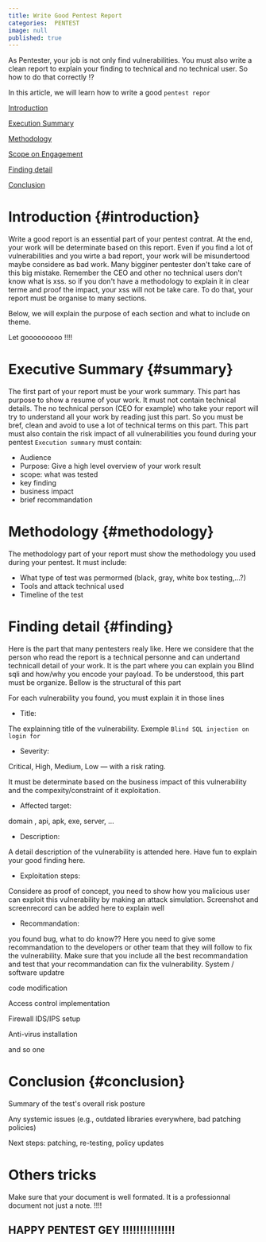 ```yaml
---
title: Write Good Pentest Report 
categories:  PENTEST
image: null
published: true
---
```



As Pentester, your job is not only find vulnerabilities.
You must also write a clean report to explain your finding to technical and no technical user.
So  how to do that correctly !?

In this article, we will learn how to write a good `pentest repor`

 [Introduction](#introduction)

 [Execution Summary](#summary)

 [Methodology](#methodology)

 [Scope on Engagement](#scope)

 [Finding detail](#finding)

 [Conclusion](#conclusion)



# Introduction {#introduction}
Write a good report is an essential part of your pentest contrat.
At the end, your work will be determinate based on this report.
Even if you find a lot of vulnerabilities and you wirte a bad report, your work will be misundertood maybe considere as bad work.
Many bigginer pentester don't take  care of this big mistake.
Remember the CEO and other no technical users don't know what is xss. so if you don't have a methodology to explain it in clear terme and proof the impact, your xss will not be take care.
To do that, your report must be organise to many sections.

Below, we will explain the purpose of each section and what to include on theme.


Let gooooooooo !!!!

# Executive Summary  {#summary}

The first part of your report must be your work summary. 
This part has purpose to show a resume of your work. It must not contain technical details.
The no technical person (CEO for example) who take your report will try to understand all your work by reading just this part. So you must be bref, clean and avoid to use a lot of technical terms on this part.
This part must also contain the risk impact of all vulnerabilities you found during your pentest
`Execution summary` must contain:
- Audience
- Purpose: Give a high level overview of your work result
 - scope: what was tested
 - key finding
 - business impact
 - brief recommandation 


# Methodology {#methodology} 

The methodology part of your report must show  the methodology you used during your pentest.
It must include:
- What type of test was permormed (black, gray, white box testing,...?)
- Tools and attack technical used
- Timeline of the test



# Finding detail {#finding}

Here is the part that many pentesters realy like.
Here we considere that the person who read the report is a technical personne and can undertand technicall detail of your work.
It is the part where you can explain   you Blind sqli and how/why you encode your payload.
To be understood, this part must be organize.
Bellow is the structural of this part

For each vulnerability you found, you must explain it in those lines
- Title: 


The explainning title of the vulnerability. Exemple `Blind SQL injection on login for`

- Severity:


Critical, High, Medium, Low — with a risk rating.

It must be determinate based on the business impact of this vulnerability and the compexity/constraint of it exploitation.


- Affected target:


domain , api, apk, exe, server, ...



- Description: 


A detail description of the vulnerability is attended here. Have fun to explain your good finding here.

- Exploitation steps:


Considere as proof of concept, you need to show how you malicious user can exploit this vulnerability by making an attack simulation.
Screenshot and screenrecord  can be added here  to explain well

- Recommandation:


 you found bug, what to do know?? 
 Here you need to give some recommandation to the developers or other team  that  they will follow to fix the vulnerability.
 Make sure that you include all the best recommandation and test that  your recommandation can fix the vulnerability.
  System / software updatre

  code modification

  Access control implementation

  Firewall IDS/IPS setup

  Anti-virus installation 
  
  and so one

# Conclusion {#conclusion}


Summary of the test's overall risk posture

Any systemic issues (e.g., outdated libraries everywhere, bad patching policies)

Next steps: patching, re-testing, policy updates


# Others tricks

Make sure that your document is well formated.
It is a professionnal document not  just a note. !!!!


## HAPPY PENTEST GEY !!!!!!!!!!!!!!!
